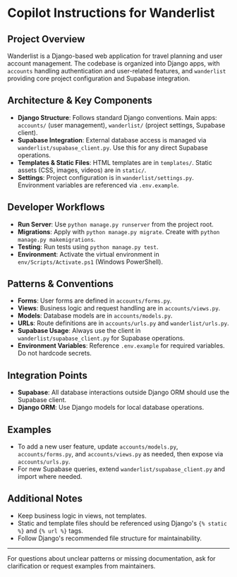 # Copilot Instructions for Wanderlist

## Project Overview
Wanderlist is a Django-based web application for travel planning and user account management. The codebase is organized into Django apps, with `accounts` handling authentication and user-related features, and `wanderlist` providing core project configuration and Supabase integration.

## Architecture & Key Components
- **Django Structure**: Follows standard Django conventions. Main apps: `accounts/` (user management), `wanderlist/` (project settings, Supabase client).
- **Supabase Integration**: External database access is managed via `wanderlist/supabase_client.py`. Use this for any direct Supabase operations.
- **Templates & Static Files**: HTML templates are in `templates/`. Static assets (CSS, images, videos) are in `static/`.
- **Settings**: Project configuration is in `wanderlist/settings.py`. Environment variables are referenced via `.env.example`.

## Developer Workflows
- **Run Server**: Use `python manage.py runserver` from the project root.
- **Migrations**: Apply with `python manage.py migrate`. Create with `python manage.py makemigrations`.
- **Testing**: Run tests using `python manage.py test`.
- **Environment**: Activate the virtual environment in `env/Scripts/Activate.ps1` (Windows PowerShell).

## Patterns & Conventions
- **Forms**: User forms are defined in `accounts/forms.py`.
- **Views**: Business logic and request handling are in `accounts/views.py`.
- **Models**: Database models are in `accounts/models.py`.
- **URLs**: Route definitions are in `accounts/urls.py` and `wanderlist/urls.py`.
- **Supabase Usage**: Always use the client in `wanderlist/supabase_client.py` for Supabase operations.
- **Environment Variables**: Reference `.env.example` for required variables. Do not hardcode secrets.

## Integration Points
- **Supabase**: All database interactions outside Django ORM should use the Supabase client.
- **Django ORM**: Use Django models for local database operations.

## Examples
- To add a new user feature, update `accounts/models.py`, `accounts/forms.py`, and `accounts/views.py` as needed, then expose via `accounts/urls.py`.
- For new Supabase queries, extend `wanderlist/supabase_client.py` and import where needed.

## Additional Notes
- Keep business logic in views, not templates.
- Static and template files should be referenced using Django's `{% static %}` and `{% url %}` tags.
- Follow Django's recommended file structure for maintainability.

---
For questions about unclear patterns or missing documentation, ask for clarification or request examples from maintainers.
